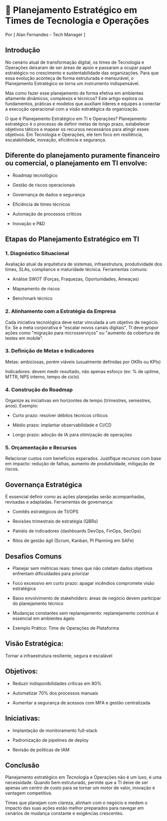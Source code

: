 # 🧭 Planejamento Estratégico em Times de Tecnologia e Operações
Por [ Alan Fernandes - Tech Manager ]

## Introdução
No cenário atual de transformação digital, os times de Tecnologia e Operações deixaram de ser áreas de apoio e passaram a ocupar papel estratégico no crescimento e sustentabilidade das organizações. Para que essa evolução aconteça de forma estruturada e mensurável, o Planejamento Estratégico se torna um instrumento indispensável.

Mas como fazer esse planejamento de forma efetiva em ambientes altamente dinâmicos, complexos e técnicos? Este artigo explora os fundamentos, práticas e modelos que auxiliam líderes e equipes a conectar a execução operacional com a visão estratégica da organização.

O que é Planejamento Estratégico em TI e Operações?
Planejamento estratégico é o processo de definir metas de longo prazo, estabelecer objetivos táticos e mapear os recursos necessários para atingir esses objetivos. Em Tecnologia e Operações, ele tem foco em resiliência, escalabilidade, inovação, eficiência e segurança.

## Diferente do planejamento puramente financeiro ou comercial, o planejamento em TI envolve:

- Roadmap tecnológico

- Gestão de riscos operacionais

- Governança de dados e segurança

- Eficiência de times técnicos

- Automação de processos críticos

- Inovação e P&D

## Etapas do Planejamento Estratégico em TI

### 1. Diagnóstico Situacional
Avaliação atual da arquitetura de sistemas, infraestrutura, produtividade dos times, SLAs, compliance e maturidade técnica. Ferramentas comuns:

- Análise SWOT (Forças, Fraquezas, Oportunidades, Ameaças)

- Mapeamento de riscos

- Benchmark técnico

### 2. Alinhamento com a Estratégia da Empresa
Cada iniciativa tecnológica deve estar vinculada a um objetivo de negócio. Ex: Se a meta corporativa é "escalar novos canais digitais", TI deve propor ações como "migração para microsserviços" ou "aumento da cobertura de testes em mobile".

### 3. Definição de Metas e Indicadores
Metas: ambiciosas, porém viáveis (usualmente definidas por OKRs ou KPIs)

Indicadores: devem medir resultado, não apenas esforço (ex: % de uptime, MTTR, NPS interno, tempo de ciclo)

### 4. Construção do Roadmap
Organize as iniciativas em horizontes de tempo (trimestres, semestres, anos). Exemplo:

- Curto prazo: resolver débitos técnicos críticos

- Médio prazo: implantar observabilidade e CI/CD

- Longo prazo: adoção de IA para otimização de operações

### 5. Orçamentação e Recursos
Relacionar custos com benefícios esperados. Justifique recursos com base em impacto: redução de falhas, aumento de produtividade, mitigação de riscos.

## Governança Estratégica
É essencial definir como as ações planejadas serão acompanhadas, revisadas e adaptadas. Ferramentas de governança:

- Comitês estratégicos de TI/OPS

- Revisões trimestrais de estratégia (QBRs)

- Painéis de indicadores (dashboards DevOps, FinOps, SecOps)

- Ritos de gestão ágil (Scrum, Kanban, PI Planning em SAFe)

## Desafios Comuns
- Planejar sem métricas reais: times que não coletam dados objetivos enfrentam dificuldades para priorizar

- Foco excessivo em curto prazo: apagar incêndios compromete visão estratégica

- Baixo envolvimento de stakeholders: áreas de negócio devem participar do planejamento técnico

- Mudanças constantes sem replanejamento: replanejamento contínuo é essencial em ambientes ágeis

- Exemplo Prático: Time de Operações de Plataforma

## Visão Estratégica:
Tornar a infraestrutura resiliente, segura e escalável

## Objetivos:
- Reduzir indisponibilidades críticas em 80%

- Automatizar 70% dos processos manuais

- Aumentar a segurança de acessos com MFA e gestão centralizada

## Iniciativas:
- Implantação de monitoramento full-stack

- Padronização de pipelines de deploy

- Revisão de políticas de IAM

## Conclusão
Planejamento estratégico em Tecnologia e Operações não é um luxo, é uma necessidade. Quando bem estruturado, permite que a TI deixe de ser apenas um centro de custo para se tornar um motor de valor, inovação e vantagem competitiva.

Times que planejam com clareza, alinham com o negócio e medem o impacto das suas ações estão melhor preparados para navegar em cenários de mudança constante e exigências crescentes.
